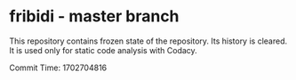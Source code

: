 # fribidi - master branch

This repository contains frozen state of the repository.
Its history is cleared. It is used only for static code
analysis with Codacy.

Commit Time: 1702704816